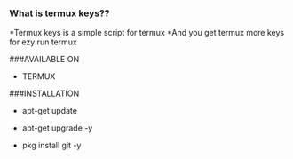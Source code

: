 ### What is termux keys??

*Termux keys is a simple script for termux 
*And you get termux more keys for ezy run termux

###AVAILABLE ON

* TERMUX

###INSTALLATION

* apt-get update

* apt-get upgrade -y

* pkg install git -y
